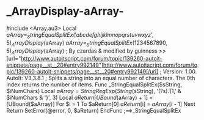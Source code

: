 # _ArrayDisplay-aArray-
#include &lt;Array.au3>  Local $aArray = _StringEqualSplitEx('abcdefghijklmnopqrstuvwxyz', 5) _ArrayDisplay($aArray)  $aArray = _StringEqualSplitEx(1234567890, 5) _ArrayDisplay($aArray)  ; By czardas &amp; modified by guinness >> [url="http://www.autoitscript.com/forum/topic/139260-autoit-snippets/page__st__20#entry992149"]http://www.autoitscript.com/forum/topic/139260-autoit-snippets/page__st__20#entry992149[/url] ; Version: 1.00. AutoIt: V3.3.8.1 ; Splits a string into an equal number of characters. The 0th index returns the number of items. Func _StringEqualSplitEx($sString, $iNumChars)      Local $aArray = StringRegExp(String($sString), '(?s).{1,' &amp; $iNumChars &amp; '}', 3)      Local $aReturn[UBound($aArray) + 1] = [UBound($aArray)]      For $i = 1 To $aReturn[0]           $aReturn[$i] = $aArray[$i - 1]      Next      Return SetError(@error, 0, $aReturn) EndFunc   ;==>_StringEqualSplitEx
